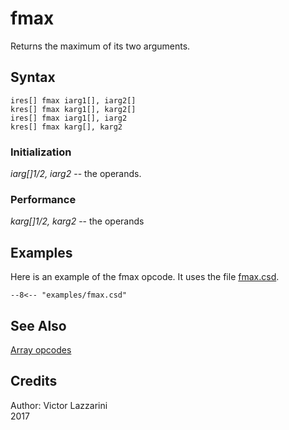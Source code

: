 <!--
id:fmax
category:Mathematical Operations:Arrays
-->
# fmax
Returns the maximum of its two arguments.

## Syntax
``` csound-orc
ires[] fmax iarg1[], iarg2[]
kres[] fmax karg1[], karg2[]
ires[] fmax iarg1[], iarg2
kres[] fmax karg[], karg2
```

### Initialization

_iarg[]1/2, iarg2_ -- the operands.

### Performance

_karg[]1/2, karg2_ -- the operands

## Examples

Here is an example of the fmax opcode. It uses the file [fmax.csd](../../examples/fmax.csd).

``` csound-csd title="Example of the fmax opcode." linenums="1"
--8<-- "examples/fmax.csd"
```

## See Also

[Array opcodes](../../math/array)

## Credits

Author: Victor Lazzarini<br>
2017<br>
